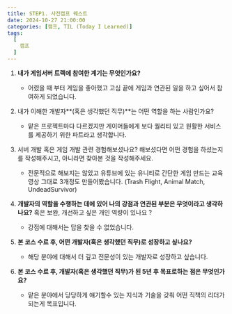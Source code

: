 ```yaml
---
title: STEP1. 사전캠프 퀘스트
date: 2024-10-27 21:00:00
categories: [캠프, TIL (Today I Learned)]
tags:
  [
    캠프
  ]
---
```


1. **내가 게임서버 트랙에 참여한 계기는 무엇인가요?**
    - 어렸을 때 부터 게임을 좋아했고 고심 끝에 게임과 연관된 일을 하고 싶어서 참여하게 되었습니다.

2. 내가 이해한 개발자**(혹은 생각했던 직무)**는 어떤 역할을 하는 사람인가요? 
    - 맡은 프로젝트마다 다르겠지만 게이머들에게 보다 퀄리티 있고 원활한 서비스를 제공하기 위한 파트라고 생각합니다.

3. 서버 개발 혹은 게임 개발 관련 경험해보셨나요? 해보셨다면 어떤 경험을 하셨는지를 작성해주시고,
아니라면 찾아본 것을 작성해주세요.
    - 전문적으로 해보지는 않았고 유튜브에 있는 유니티로 간단한 게임 만드는 교육 영상 그대로 3개정도 만들어봤습니다.
    (Trash Flight, Animal Match, UndeadSurvivor) 

4. **개발자의 역할을 수행하는 데에 있어 나의 강점과 연관된 부분은 무엇이라고 생각하나요?** 
혹은 보완, 개선하고 싶은 개인 역량이 있나요 ?
    - 강점에 대해서는 답을 찾을 수 없었습니다.

5. **본 코스 수료 후, 어떤 개발자(혹은 생각했던 직무)로 성장하고 싶나요?**
    - 해당 분야에 대해서 더 깊고 전문성이 있는 개발자로 성장하고 싶습니다.

6. **본 코스 수료 후, 개발자(혹은 생각했던 직무)가 된 5년 후 목표로하는 점은 무엇인가요?**
    - 맡은 분야에서 당당하게 얘기할수 있는 지식과 기술을 갖춰 어떤 직책의 리더가 되는게 목표입니다. 
